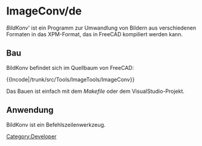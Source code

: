# ImageConv/de


*BildKonv*\' ist ein Programm zur Umwandlung von Bildern aus verschiedenen Formaten in das XPM-Format, das in FreeCAD kompiliert werden kann.

## Bau

BildKonv befindet sich im Quellbaum von FreeCAD:


{{Incode|/trunk/src/Tools/ImageTools/ImageConv}}

Das Bauen ist einfach mit dem *Makefile* oder dem VisualStudio-Projekt.

## Anwendung

BildKonv ist ein Befehlszeilenwerkzeug.

[Category:Developer](Category:Developer.md)
